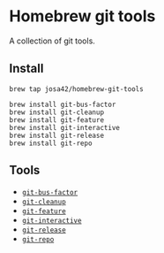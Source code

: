 # Homebrew git tools

A collection of git tools.

## Install

```
brew tap josa42/homebrew-git-tools

brew install git-bus-factor
brew install git-cleanup
brew install git-feature
brew install git-interactive
brew install git-release
brew install git-repo
```

## Tools

- [`git-bus-factor`](https://github.com/josa42/git-bus-factor)
- [`git-cleanup`](https://github.com/josa42/git-cleanup)
- [`git-feature`](https://github.com/josa42/git-feature)
- [`git-interactive`](https://github.com/josa42/git-interactive)
- [`git-release`](https://github.com/josa42/git-release)
- [`git-repo`](https://github.com/josa42/git-repo)
